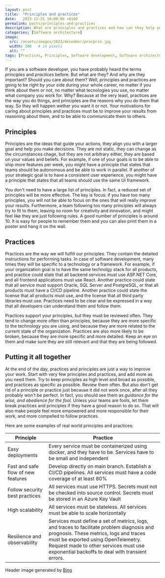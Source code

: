 ```yaml
---
layout: post
title:  "Principles and practices"
date:   2023-12-31 10:00:00 +0100
permalink: posts/principles-and-practices
description: What are principles and practices and how can they help you
categories: [Software architecture]
image:
  src: /assets/images/2023/december/pracprin.jpg
  width: 200   # in pixels
  alt: ""
tags: [Practices, Principles, Software development, Software architecture]
---
```


If you are a software developer, you have probably heard the terms _principles_ and _practices_ before. But what are they? And why are they important? Should you care about them? Well, principles and practices are going to be right by your side during your whole career, no matter if you think about them or not, no matter what tecnologies you use, no matter what company you work for. Why? Because at the very least, practices are the way you do things, and principles are the reasons why you do them that way. So they will happen wether you want it or not. Your motivations for caring about principles and practices must be to improve your results from reasoning about them, and to be able to communicate them to others.

## Principles

Principles are the ideas that guide your actions, they align you with a larger goal and help you make decisions. They are not static, they can change as the circumstances chage, but they are not arbitrary either, they are based on your values and beliefs. For example, if one of your goals is to be able to ship more features per week, you might have a principle that states that teams should be autonomous and be able to work in parallel. If another of your strategic goal is to have a consistent user experience, you might have a principle that states that all teams should use the same UI framework. 

You don't need to have a large list of principles. In fact, a reduced set of principles will be more effective. The key is focus: if you have too many principles, you will not be able to focus on the ones that will really improve your results. Furthermore, a team following too many principles will always try to fit to them, leaving no room for creativity and innovation, and might feel like they are just following rules. A good number of principles is around 10. It is easy for people to remember them and you can also print them in a poster and hang it on the wall.

## Practices

Practices are the way we will fulfill our principles. They contain the detailed instructions for performing tasks. In case of software development, many times they will be specific to a technology or a framework. For example, if your organization goal is to have the same technolgy stack for all products, and practice could state that all backend services must use ASP.NET Core, and all frontend applications must use React. Another practice could state that all service must support Oracle, SQL Server and PostgreSQL, or that all products must have a CI/CD pipeline. Another practice could state the license that all products must use, and the license that all third party libraries must use. Practices need to be clear and be expressed in a way that all developers can understand them and follow them. 

Practices support your principles, but they must be reviewed often. They tend to change more often than principles, because they are more specific to the technology you are using, and because they are more related to the current state of the organization. Practices are also more likely to be broken, because they are more specific and more detailed. Keep an eye on them and make sure they are still relevant and that they are being followed.

## Putting it all together

At the end of the day, practices and principles are just a way to improve your work. Start with very few principles and practices, and add more as you need them. Try to keep principles as high level and broad as possible, and practices as specific as possible. Review them often. But also don't get rid of a principle or practice just because it did not work once, after all they probably won't be perfect. In fact, you should see them as _guidance for the wise, and obedience for the fool_. Unless your teams are fools, let them break practices and principles if they have a good reason to do so. That will also make people feel more empowered and more responsible for their work, and more compelled to follow practices. 

Here are some examples of real world principles and practices:

| Principle | Practice |
|----------|----------|
| Easy deployments | Every service must be containerized using docker, and they have to be. Services have to be small and independent |
| Fast and safe flow of new features | Develop directly on main branch. Establish a CI/CD pipelines. All services must have a code coverage of at least 80% |
| Follow security best practices | All services must use HTTPS. Secrets must not be checked into source control. Secrets must be stored in an Azure Key Vault |
| High scalability | All services must be stateless. All services must be able to scale horizontally |
| Resilience and observability | Services must define a set of metrics, logs, and traces to facilitate problem diagnosis and prognosis. These metrics, logs and traces must be exported using OpenTelemetry. Request made to other services must use  exponential backoffs to deal with transient errors.|


Header image generated by [Bing](https://www.bing.com/search?q=Bing+AI&showconv=1&FORM=hpcodx)